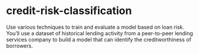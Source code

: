 # credit-risk-classification
Use various techniques to train and evaluate a model based on loan risk. You’ll use a dataset of historical lending activity from a peer-to-peer lending services company to build a model that can identify the creditworthiness of borrowers.
